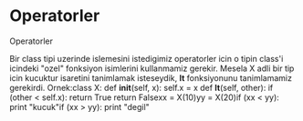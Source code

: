 # Operatorler


Operatorler



Bir class tipi uzerinde islemesini istedigimiz operatorler icin o tipin class'i icindeki "ozel" fonksiyon isimlerini kullanmamiz gerekir. Mesela X adli bir tip icin kucuktur isaretini tanimlamak isteseydik, __lt__ fonksiyonunu tanimlamamiz gerekirdi. Ornek:class X:   def __init__(self, x):       self.x = x   def __lt__(self, other):       if (other < self.x):           return True       return Falsexx = X(10)yy = X(20)if (xx < yy): print "kucuk"if (xx > yy): print "degil"




